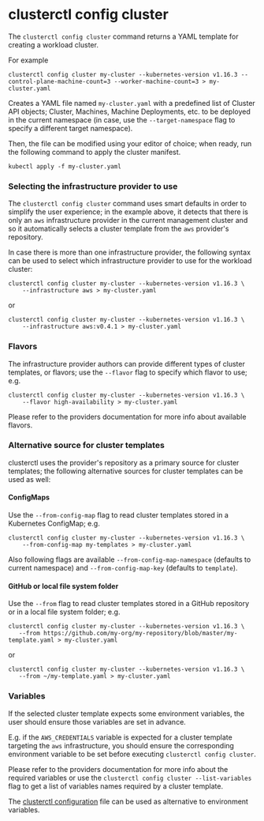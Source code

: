 # clusterctl config cluster

The `clusterctl config cluster` command returns a YAML template for creating a workload cluster.

For example

```
clusterctl config cluster my-cluster --kubernetes-version v1.16.3 --control-plane-machine-count=3 --worker-machine-count=3 > my-cluster.yaml
```

Creates a YAML file named `my-cluster.yaml` with a predefined list of Cluster API objects; Cluster, Machines,
Machine Deployments, etc. to be deployed in the current namespace (in case, use the `--target-namespace` flag to
specify a different target namespace).

Then, the file can be modified using your editor of choice; when ready, run the following command
to apply the cluster manifest.

```
kubectl apply -f my-cluster.yaml
```

### Selecting the infrastructure provider to use

The `clusterctl config cluster` command uses smart defaults in order to simplify the user experience; in the example above,
it detects that there is only an `aws` infrastructure provider in the current management cluster and so it automatically
selects a cluster template from the `aws` provider's repository.

In case there is more than one infrastructure provider, the following syntax can be used to select which infrastructure
provider to use for the workload cluster:

```
clusterctl config cluster my-cluster --kubernetes-version v1.16.3 \
    --infrastructure aws > my-cluster.yaml
```

or

```
clusterctl config cluster my-cluster --kubernetes-version v1.16.3 \
    --infrastructure aws:v0.4.1 > my-cluster.yaml
```

### Flavors

The infrastructure provider authors can provide different types of cluster templates, or flavors; use the `--flavor` flag
to specify which flavor to use; e.g.

```
clusterctl config cluster my-cluster --kubernetes-version v1.16.3 \
    --flavor high-availability > my-cluster.yaml
```

Please refer to the providers documentation for more info about available flavors.

### Alternative source for cluster templates

clusterctl uses the provider's repository as a primary source for cluster templates; the following alternative sources
for cluster templates can be used as well:

#### ConfigMaps

Use the `--from-config-map` flag to read cluster templates stored in a Kubernetes ConfigMap; e.g.

```
clusterctl config cluster my-cluster --kubernetes-version v1.16.3 \
    --from-config-map my-templates > my-cluster.yaml
```

Also following flags are available `--from-config-map-namespace` (defaults to current namespace) and `--from-config-map-key`
(defaults to `template`).

#### GitHub or local file system folder

Use the `--from` flag to read cluster templates stored in a GitHub repository or in a local file system folder; e.g.

```
clusterctl config cluster my-cluster --kubernetes-version v1.16.3 \
   --from https://github.com/my-org/my-repository/blob/master/my-template.yaml > my-cluster.yaml
```

or

```
clusterctl config cluster my-cluster --kubernetes-version v1.16.3 \
   --from ~/my-template.yaml > my-cluster.yaml
```

### Variables

If the selected cluster template expects some environment variables, the user should ensure those variables are set in advance.

E.g. if the `AWS_CREDENTIALS` variable is expected for a cluster template targeting the `aws` infrastructure, you
should ensure the corresponding environment variable to be set before executing `clusterctl config cluster`.

Please refer to the providers documentation for more info about the required variables or use the
`clusterctl config cluster --list-variables` flag to get a list of variables names required by a cluster template.

The [clusterctl configuration](./../configuration.md) file can be used as alternative to environment variables.
